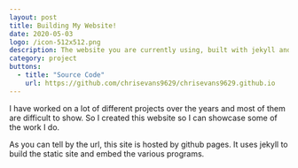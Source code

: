 ```yaml
---
layout: post
title: Building My Website!
date: 2020-05-03
logo: /icon-512x512.png
description: The website you are currently using, built with jekyll and hosted with github pages.
category: project
buttons:
  - title: "Source Code"
    url: https://github.com/chrisevans9629/chrisevans9629.github.io
---
```


I have worked on a lot of different projects over the years and most of them are difficult to show.  So I created this website so I can showcase some of the work I do.

As you can tell by the url, this site is hosted by github pages.  It uses jekyll to build the static site and embed the various programs.
